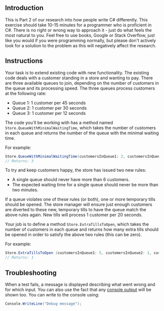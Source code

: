 ## Introduction

This is Part 2 of our research into how people write C# differently. This exercise should take 10-15 minutes for a programmer who is proficient in C#. There is no right or wrong way to approach it - just do what feels the most natural to you. Feel free to use books, Google or Stack Overflow, just like you would if you were programming normally, but please don't actively look for a solution to the problem as this will negatively affect the research.

## Instructions

Your task is to extend existing code with new functionality. The existing code deals with a customer standing in a store and wanting to pay. There are three available queues to join, depending on the number of customers in the queue and its processing speed. The three queues process customers at the following rate:

- Queue 1: 1 customer per 45 seconds
- Queue 2: 1 customer per 30 seconds
- Queue 3: 1 customer per 12 seconds

The code you'll be working with has a method named `Store.QueueWithMinimalWaitingTime`, which takes the number of customers in each queue and returns the number of the queue with the minimal waiting time.

For example:

```csharp
Store.QueueWithMinimalWaitingTime(customersInQueue1: 2, customersInQueue2: 3, customersInQueue3: 5)
// Returns: 3
```

To try and keep customers happy, the store has issued two new rules:

- A single queue should never have more than 6 customers.
- The expected waiting time for a single queue should never be more than two minutes.

If a queue violates one of these rules (or both), one or more temporary tills should be opened. The store manager will ensure just enough customers are diverted to these new, temporary tills to have the queue match the above rules again. New tills will process 1 customer per 20 seconds.

Your job is to define a method `Store.ExtraTillsToOpen`, which takes the number of customers in each queue and returns how many extra tills should be opened in order to satisfy the above two rules (this can be zero).

For example:

```csharp
Store.ExtraTillsToOpen (customersInQueue1: 5, customersInQueue2: 1, customersInQueue3: 2)
// Returns: 1
```

## Troubleshooting

When a test fails, a message is displayed describing what went wrong and for which input. You can also use the fact that any [console output][programiz.com-basic-input-output] will be shown too. You can write to the console using:

```csharp
Console.WriteLine("Debug message");
```

[programiz.com-basic-input-output]: https://www.programiz.com/csharp-programming/basic-input-output
